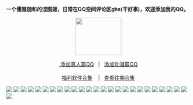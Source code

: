 <p><strong>一个儒雅随和的涩图姬，日常在QQ空间评论区ghs(干好事)，欢迎添加我的QQ。</strong></p>
<div align="center"><img src="https://wx3.sinaimg.cn/large/0089Y8wTly1ghh92f25olg303h02ut8z.gif" height="102" width="125"/>
<p><a href="https://qm.qq.com/cgi-bin/qm/qr?k=m_LgW6KgED1aHePiscfi4DAD6KxDqSjy&no
" rel="nofollow">&nbsp添加真人篇QQ</a>&nbsp&nbsp | &nbsp&nbsp;<a href="https://qm.qq.com/cgi-bin/qm/qr?k=VHVfncJChRrSp_NGJrlJNgYpoaZ9ukMV"rel="nofollow">添加动漫篇QQ</a><br/><br><a href="http://dwz.date/bWEk">福利软件合集</a> &nbsp&nbsp&nbsp|&nbsp&nbsp;&nbsp<a href="http://dwz.date/bQdz">查看往期合集</a></p></div>

<img src="https://i.loli.net/2020/08/14/hi8m93WnVzMg5Sp.jpg" />
<img src="https://i.loli.net/2020/08/14/5cnAL3dyHimOlr9.jpg" />
<img src="https://i.loli.net/2020/08/14/8CgNb6ZyxwSIfaH.jpg" />
<img src="https://i.loli.net/2020/08/14/4UfJ6HxnejANEma.jpg" />
<img src="https://i.loli.net/2020/08/14/fSaDbxphdP4Oq9g.jpg" />
<img src="https://i.loli.net/2020/08/14/Voy2MBbGUleDHrz.jpg" />
<img src="https://i.loli.net/2020/08/14/jXORTk6yDL7abHG.jpg" />
<img src="https://i.loli.net/2020/08/14/RBPKuDCOHMopqyf.jpg" />
<img src="https://i.loli.net/2020/08/14/zngbshLU3RAOu9X.jpg" />
<img src="https://i.loli.net/2020/08/14/1XVD9JEHWdf4SeO.jpg" /> 
<img src="https://i.loli.net/2020/08/14/DzTjLIlrQfkYbmX.jpg" />
<img src="https://i.loli.net/2020/08/14/ai5QGqrJHkOh3xo.jpg" />
<img src="https://i.loli.net/2020/08/14/sAtPRKezk95yLbE.jpg" />
<img src="https://i.loli.net/2020/08/14/gQNfRL6sPi5lOBt.jpg" />
<img src="https://i.loli.net/2020/08/14/3Lm5MWCAVNzHIae.jpg" />
<img src="https://i.loli.net/2020/08/14/AMDoTg3QYnxsitu.jpg" />
<img src="https://i.loli.net/2020/08/14/1xIDmn8qQSGTJB7.jpg" />
<img src="https://i.loli.net/2020/08/14/FeWavmyfEKCU3wr.jpg" />
<img src="https://i.loli.net/2020/08/14/FXRI1hqfYw3uoGs.jpg" />
<img src="https://i.loli.net/2020/08/14/T5zfSqewn8urByc.jpg" />
<img src="https://i.loli.net/2020/08/14/EHPinXU4hTpmkBo.jpg" />
<img src="https://i.loli.net/2020/08/14/eh7s4jpl89PDcrR.jpg" />
<img src="https://i.loli.net/2020/08/14/BHbUr5tEn9ZQ2dg.jpg" />
<img src="https://i.loli.net/2020/08/14/yNGmSlcUrABPXnZ.jpg" />
<img src="https://i.loli.net/2020/08/14/jGADIwaH9lnyFJS.jpg" />
<img src="https://i.loli.net/2020/08/14/1LV6psNzeIJiwDK.jpg" />
